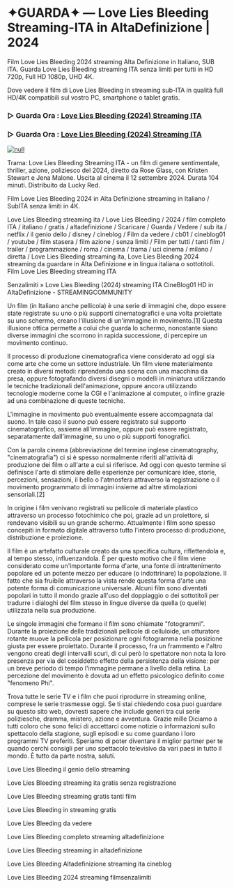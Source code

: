 # ✦GUARDA✦ — Love Lies Bleeding Streaming-ITA in AltaDefinizione | 2024
Film Love Lies Bleeding 2024 streaming Alta Definizione in Italiano, SUB ITA. Guarda Love Lies Bleeding streaming ITA senza limiti per tutti in HD 720p, Full HD 1080p, UHD 4K.

Dove vedere il film di Love Lies Bleeding in streaming sub-ITA in qualità full HD/4K compatibili sul vostro PC, smartphone o tablet gratis.

### ▷ Guarda Ora : [Love Lies Bleeding (2024) Streaming ITA](https://moviecorn-tv.com/it/movie/948549/love-lies-bleeding.html)

### ▷ Guarda Ora : [Love Lies Bleeding (2024) Streaming ITA](https://moviecorn-tv.com/it/movie/948549/love-lies-bleeding.html)

[![null](https://static.wixstatic.com/media/855a25_043b5abeb4ae4d35ac003198e7fe56ed~mv2.gif)](https://moviecorn-tv.com/it/movie/948549/love-lies-bleeding.html)

Trama: Love Lies Bleeding Streaming ITA - un film di genere sentimentale, thriller, azione, poliziesco del 2024, diretto da Rose Glass, con Kristen Stewart e Jena Malone. Uscita al cinema il 12 settembre 2024. Durata 104 minuti. Distribuito da Lucky Red.

Film Love Lies Bleeding 2024 in Alta Definizione streaming in Italiano / SubITA senza limiti in 4K.

Love Lies Bleeding streaming ita / Love Lies Bleeding / 2024 / film completo ITA / italiano / gratis / altadefinizione / Scaricare / Guarda / Vedere / sub ita / netflix / il genio dello / disney / cineblog / Film da vedere / cb01 / cineblog01 / youtube / film stasera / film azione / senza limiti / Film per tutti / tanti film / trailer / programmazione / roma / cinema / trama / uci cinema / milano / diretta / Love Lies Bleeding streaming ita, Love Lies Bleeding 2024 streaming da guardare in Alta Definizione e in lingua italiana o sottotitoli. Film Love Lies Bleeding streaming ITA

Senzalimiti » Love Lies Bleeding (2024) streaming ITA CineBlog01 HD in AltaDefinizione - STREAMINGCOMMUNITY

Un film (in Italiano anche pellicola) è una serie di immagini che, dopo essere state registrate su uno o più supporti cinematografici e una volta proiettate su uno schermo, creano l'illusione di un'immagine in movimento.[1] Questa illusione ottica permette a colui che guarda lo schermo, nonostante siano diverse immagini che scorrono in rapida successione, di percepire un movimento continuo.

Il processo di produzione cinematografica viene considerato ad oggi sia come arte che come un settore industriale. Un film viene materialmente creato in diversi metodi: riprendendo una scena con una macchina da presa, oppure fotografando diversi disegni o modelli in miniatura utilizzando le tecniche tradizionali dell'animazione, oppure ancora utilizzando tecnologie moderne come la CGI e l'animazione al computer, o infine grazie ad una combinazione di queste tecniche.

L'immagine in movimento può eventualmente essere accompagnata dal suono. In tale caso il suono può essere registrato sul supporto cinematografico, assieme all'immagine, oppure può essere registrato, separatamente dall'immagine, su uno o più supporti fonografici.

Con la parola cinema (abbreviazione del termine inglese cinematography, "cinematografia") ci si è spesso normalmente riferiti all'attività di produzione dei film o all'arte a cui si riferisce. Ad oggi con questo termine si definisce l'arte di stimolare delle esperienze per comunicare idee, storie, percezioni, sensazioni, il bello o l'atmosfera attraverso la registrazione o il movimento programmato di immagini insieme ad altre stimolazioni sensoriali.[2]

In origine i film venivano registrati su pellicole di materiale plastico attraverso un processo fotochimico che poi, grazie ad un proiettore, si rendevano visibili su un grande schermo. Attualmente i film sono spesso concepiti in formato digitale attraverso tutto l'intero processo di produzione, distribuzione e proiezione.

Il film è un artefatto culturale creato da una specifica cultura, riflettendola e, al tempo stesso, influenzandola. È per questo motivo che il film viene considerato come un'importante forma d'arte, una fonte di intrattenimento popolare ed un potente mezzo per educare (o indottrinare) la popolazione. Il fatto che sia fruibile attraverso la vista rende questa forma d'arte una potente forma di comunicazione universale. Alcuni film sono diventati popolari in tutto il mondo grazie all'uso del doppiaggio o dei sottotitoli per tradurre i dialoghi del film stesso in lingue diverse da quella (o quelle) utilizzata nella sua produzione.

Le singole immagini che formano il film sono chiamate "fotogrammi". Durante la proiezione delle tradizionali pellicole di celluloide, un otturatore rotante muove la pellicola per posizionare ogni fotogramma nella posizione giusta per essere proiettato. Durante il processo, fra un frammento e l'altro vengono creati degli intervalli scuri, di cui però lo spettatore non nota la loro presenza per via del cosiddetto effetto della persistenza della visione: per un breve periodo di tempo l'immagine permane a livello della retina. La percezione del movimento è dovuta ad un effetto psicologico definito come "fenomeno Phi".

Trova tutte le serie TV e i film che puoi riprodurre in streaming online, comprese le serie trasmesse oggi. Se ti stai chiedendo cosa puoi guardare su questo sito web, dovresti sapere che include generi tra cui serie poliziesche, dramma, mistero, azione e avventura. Grazie mille Diciamo a tutti coloro che sono felici di accettarci come notizie o informazioni sullo spettacolo della stagione, sugli episodi e su come guardano i loro programmi TV preferiti. Speriamo di poter diventare il miglior partner per te quando cerchi consigli per uno spettacolo televisivo da vari paesi in tutto il mondo. È tutto da parte nostra, saluti. 

Love Lies Bleeding il genio dello streaming

Love Lies Bleeding streaming ita gratis senza registrazione

Love Lies Bleeding streaming gratis tanti film

Love Lies Bleeding in streaming gratis

Love Lies Bleeding da vedere

Love Lies Bleeding completo streaming altadefinizione

Love Lies Bleeding streaming in altadefinizione

Love Lies Bleeding Altadefinizione streaming ita cineblog

Love Lies Bleeding 2024 streaming filmsenzalimiti

